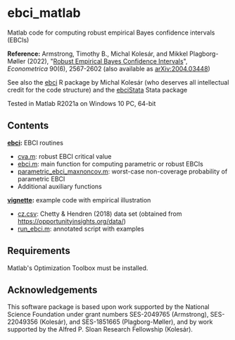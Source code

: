 # ebci_matlab

Matlab code for computing robust empirical Bayes confidence intervals (EBCIs)

**Reference:**
Armstrong, Timothy B., Michal Kolesár, and Mikkel Plagborg-Møller (2022), "[Robust Empirical Bayes Confidence Intervals](https://doi.org/10.3982/ECTA18597)", *Econometrica* 90(6), 2567-2602 (also available as [arXiv:2004.03448](https://arxiv.org/abs/2004.03448))

See also the [ebci](https://github.com/kolesarm/ebci) R package by Michal Kolesár (who deserves all intellectual credit for the code structure) and the [ebciStata](https://github.com/kolesarm/ebciStata) Stata package

Tested in Matlab R2021a on Windows 10 PC, 64-bit

## Contents

**[ebci](ebci):** EBCI routines
- [cva.m](ebci/cva.m): robust EBCI critical value
- [ebci.m](ebci/ebci.m): main function for computing parametric or robust EBCIs
- [parametric_ebci_maxnoncov.m](ebci/parametric_ebci_maxnoncov.m): worst-case non-coverage probability of parametric EBCI
- Additional auxiliary functions

**[vignette](ebci):** example code with empirical illustration
- [cz.csv](vignette/cz.csv): Chetty & Hendren (2018) data set (obtained from https://opportunityinsights.org/data/)
- [run_ebci.m](vignette/run_ebci.m): annotated script with examples

## Requirements

Matlab's Optimization Toolbox must be installed.

## Acknowledgements

This software package is based upon work supported by the National Science Foundation under grant numbers SES-2049765 (Armstrong), SES-22049356 (Kolesár), and SES-1851665 (Plagborg-Møller), and by work supported by the Alfred P. Sloan Research Fellowship (Kolesár).
